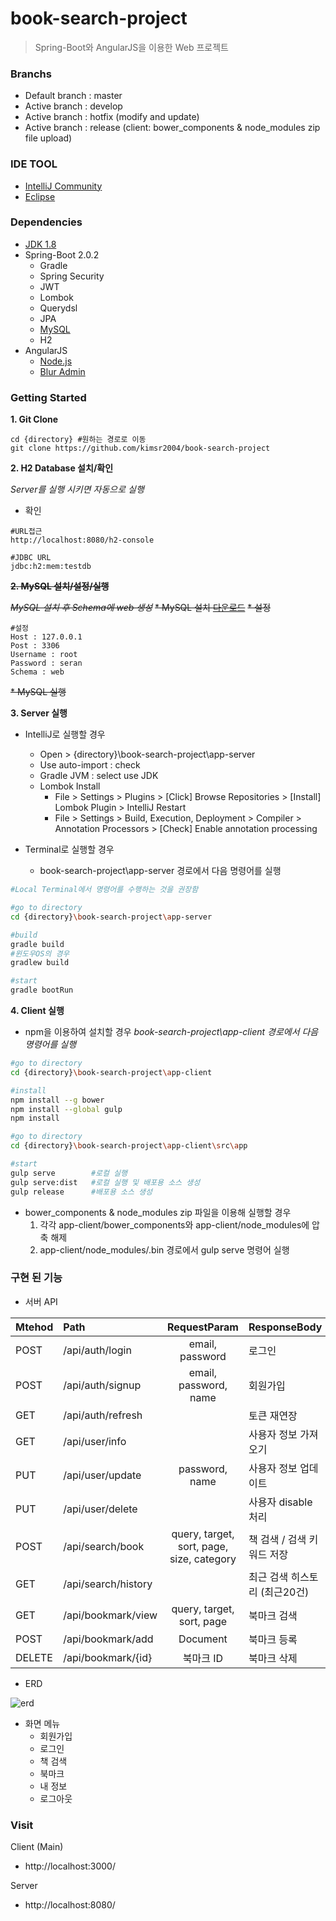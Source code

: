 book-search-project
=============================
> Spring-Boot와 AngularJS을 이용한 Web 프로젝트

### Branchs
* Default branch : master
* Active branch : develop
* Active branch : hotfix (modify and update)
* Active branch : release (client: bower_components & node_modules zip file upload)


### IDE TOOL
* [IntelliJ Community](https://www.jetbrains.com/idea/download)
* [Eclipse](https://www.eclipse.org/downloads/eclipse-packages/)


### Dependencies
* [JDK 1.8](http://www.oracle.com/technetwork/java/javase/downloads/jdk8-downloads-2133151.html)
* Spring-Boot 2.0.2
   * Gradle
   * Spring Security
   * JWT
   * Lombok
   * Querydsl
   * JPA
   * [MySQL](https://dev.mysql.com/downloads/)
   * H2
* AngularJS
   * [Node.js](https://nodejs.org/ko/)
   * [Blur Admin](https://github.com/akveo/blur-admin)


### Getting Started
**1. Git Clone**
```
cd {directory} #원하는 경로로 이동
git clone https://github.com/kimsr2004/book-search-project
```


**2. H2 Database 설치/확인**

*Server를 실행 시키면 자동으로 실행*
* 확인
```
#URL접근
http://localhost:8080/h2-console

#JDBC URL
jdbc:h2:mem:testdb
```

~~**2. MySQL 설치/설정/실행**~~

~~*MySQL 설치 후 Schema에 web 생성*~~
~~* MySQL 설치 [다운로드](https://dev.mysql.com/downloads/)~~
~~* 설정~~
```
#설정
Host : 127.0.0.1
Post : 3306
Username : root
Password : seran
Schema : web
```
~~* MySQL 실행~~


**3. Server 실행**

* IntelliJ로 실행할 경우
   * Open > {directory}\book-search-project\app-server
   * Use auto-import : check
   * Gradle JVM : select use JDK
   * Lombok Install
      * File > Settings > Plugins > [Click] Browse Repositories > [Install] Lombok Plugin > IntelliJ Restart
      * File > Settings > Build, Execution, Deployment > Compiler > Annotation Processors > [Check] Enable annotation processing


* Terminal로 실행할 경우

   * book-search-project\app-server 경로에서 다음 명령어를 실행
```bash
#Local Terminal에서 명령어를 수행하는 것을 권장함

#go to directory
cd {directory}\book-search-project\app-server

#build
gradle build
#윈도우OS의 경우
gradlew build

#start
gradle bootRun
```


**4. Client 실행**

* npm을 이용하여 설치할 경우
*book-search-project\app-client 경로에서 다음 명령어를 실행*
```bash
#go to directory
cd {directory}\book-search-project\app-client

#install
npm install --g bower
npm install --global gulp
npm install

#go to directory
cd {directory}\book-search-project\app-client\src\app

#start
gulp serve        #로컬 실행
gulp serve:dist   #로컬 실행 및 배포용 소스 생성
gulp release      #배포용 소스 생성
```

* bower_components & node_modules zip 파일을 이용해 실행할 경우
   1. 각각 app-client/bower_components와 app-client/node_modules에 압축 해제
   2. app-client/node_modules/.bin 경로에서 gulp serve 명령어 실행



### 구현 된 기능
* 서버 API

| Mtehod   |Path                              | RequestParam                               | ResponseBody                 |
|----------|:---------------------------------|:------------------------------------------:|------------------------------|
| POST     | /api/auth/login                  | email, password                            | 로그인                        |
| POST     | /api/auth/signup                 | email, password, name                      | 회원가입                      |
| GET      | /api/auth/refresh                |                                            | 토큰 재연장                   |
| GET      | /api/user/info                   |                                            | 사용자 정보 가져오기           |
| PUT      | /api/user/update                 | password, name                             | 사용자 정보 업데이트           |
| PUT      | /api/user/delete                 |                                            | 사용자 disable 처리           |
| POST     | /api/search/book                 | query, target, sort, page, size, category  | 책 검색 / 검색 키워드 저장     |
| GET      | /api/search/history              |                                            | 최근 검색 히스토리 (최근20건)  |
| GET      | /api/bookmark/view               | query, target, sort, page                  | 북마크 검색                   |
| POST     | /api/bookmark/add                | Document                                   | 북마크 등록                   |
| DELETE   | /api/bookmark/{id}               | 북마크 ID                                   | 북마크 삭제                   |


* ERD

![erd](https://user-images.githubusercontent.com/41044894/42779936-cb54d952-897c-11e8-9381-beb0e52d36e0.png)


* 화면 메뉴
   * 회원가입
   * 로그인
   * 책 검색
   * 북마크
   * 내 정보
   * 로그아웃



### Visit
Client (Main)
- http://localhost:3000/

Server
- http://localhost:8080/
